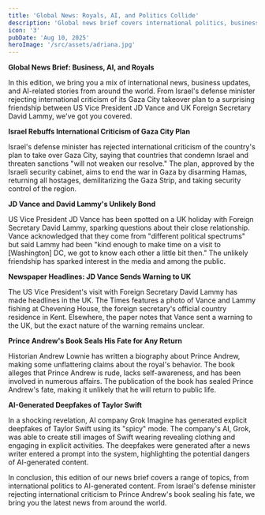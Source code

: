 ```yaml
---
title: 'Global News: Royals, AI, and Politics Collide'
description: 'Global news brief covers international politics, business, and AI-related stories.'
icon: '3'
pubDate: 'Aug 10, 2025'
heroImage: '/src/assets/adriana.jpg'
---
```


**Global News Brief: Business, AI, and Royals**

In this edition, we bring you a mix of international news, business updates, and AI-related stories from around the world. From Israel's defense minister rejecting international criticism of its Gaza City takeover plan to a surprising friendship between US Vice President JD Vance and UK Foreign Secretary David Lammy, we've got you covered.

**Israel Rebuffs International Criticism of Gaza City Plan**

Israel's defense minister has rejected international criticism of the country's plan to take over Gaza City, saying that countries that condemn Israel and threaten sanctions "will not weaken our resolve." The plan, approved by the Israeli security cabinet, aims to end the war in Gaza by disarming Hamas, returning all hostages, demilitarizing the Gaza Strip, and taking security control of the region.

**JD Vance and David Lammy's Unlikely Bond**

US Vice President JD Vance has been spotted on a UK holiday with Foreign Secretary David Lammy, sparking questions about their close relationship. Vance acknowledged that they come from "different political spectrums" but said Lammy had been "kind enough to make time on a visit to [Washington] DC, we got to know each other a little bit then." The unlikely friendship has sparked interest in the media and among the public.

**Newspaper Headlines: JD Vance Sends Warning to UK**

The US Vice President's visit with Foreign Secretary David Lammy has made headlines in the UK. The Times features a photo of Vance and Lammy fishing at Chevening House, the foreign secretary's official country residence in Kent. Elsewhere, the paper notes that Vance sent a warning to the UK, but the exact nature of the warning remains unclear.

**Prince Andrew's Book Seals His Fate for Any Return**

Historian Andrew Lownie has written a biography about Prince Andrew, making some unflattering claims about the royal's behavior. The book alleges that Prince Andrew is rude, lacks self-awareness, and has been involved in numerous affairs. The publication of the book has sealed Prince Andrew's fate, making it unlikely that he will return to public life.

**AI-Generated Deepfakes of Taylor Swift**

In a shocking revelation, AI company Grok Imagine has generated explicit deepfakes of Taylor Swift using its "spicy" mode. The company's AI, Grok, was able to create still images of Swift wearing revealing clothing and engaging in explicit activities. The deepfakes were generated after a news writer entered a prompt into the system, highlighting the potential dangers of AI-generated content.

In conclusion, this edition of our news brief covers a range of topics, from international politics to AI-generated content. From Israel's defense minister rejecting international criticism to Prince Andrew's book sealing his fate, we bring you the latest news from around the world.
